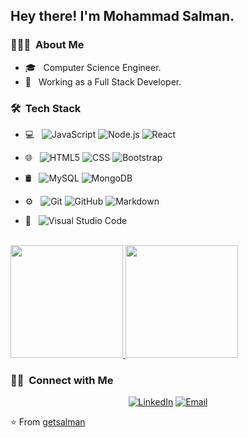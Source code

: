 
<h2> Hey there! I'm Mohammad Salman.</h2>

<h3> 👨🏻‍💻 &nbsp;About Me </h3>

- 🎓 &nbsp; Computer Science Engineer.
- 💼 &nbsp; Working as a Full Stack Developer.

<h3> 🛠 &nbsp;Tech Stack</h3>

- 💻 &nbsp;
  ![JavaScript](https://img.shields.io/badge/-JavaScript-333333?style=flat&logo=javascript)
  ![Node.js](https://img.shields.io/badge/-Node.js-333333?style=flat&logo=node.js)
  ![React](https://img.shields.io/badge/-React-333333?style=flat&logo=react)
- 🌐 &nbsp;
  ![HTML5](https://img.shields.io/badge/-HTML5-333333?style=flat&logo=HTML5)
  ![CSS](https://img.shields.io/badge/-CSS-333333?style=flat&logo=CSS3&logoColor=1572B6)
  ![Bootstrap](https://img.shields.io/badge/-Bootstrap-333333?style=flat&logo=bootstrap&logoColor=563D7C)

- 🛢 &nbsp;
  ![MySQL](https://img.shields.io/badge/-MySQL-333333?style=flat&logo=mysql)
  ![MongoDB](https://img.shields.io/badge/-MongoDB-333333?style=flat&logo=mongodb)
- ⚙️ &nbsp;
  ![Git](https://img.shields.io/badge/-Git-333333?style=flat&logo=git)
  ![GitHub](https://img.shields.io/badge/-GitHub-333333?style=flat&logo=github)
  ![Markdown](https://img.shields.io/badge/-Markdown-333333?style=flat&logo=markdown)
- 🔧 &nbsp;
  ![Visual Studio Code](https://img.shields.io/badge/-Visual%20Studio%20Code-333333?style=flat&logo=visual-studio-code&logoColor=007ACC)
  

 

<br/>

<a href="https://github.com/getsalman">
  <img height="180em" src="https://github-readme-stats.vercel.app/api?username=getsalman&theme=buefy&show_icons=true" />
  <img height="180em" src="https://github-readme-stats.vercel.app/api/top-langs/?username=getsalman&theme=buefy&layout=compact" />
</a>

<br/>

<h3> 🤝🏻 &nbsp;Connect with Me </h3>

<p align="center">
<a href="https://www.linkedin.com/in/getsalman/"><img alt="LinkedIn" src="https://img.shields.io/badge/LinkedIn-Mohammad%20Salman-blue?style=flat-square&logo=linkedin"></a>
<a href="mailto:getmdsalman@gmail.com"><img alt="Email" src="https://img.shields.io/badge/Email-getmdsalman@gmail.com-blue?style=flat-square&logo=gmail"></a>
</p>

⭐️ From [getsalman](https://github.com/getsalman)
